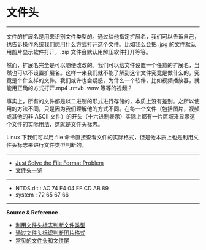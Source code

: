 # 文件头

---

文件的扩展名是用来识别文件类型的。通过给他指定扩展名，我们可以告诉自己，也告诉操作系统我们想用什么方式打开这个文件。比如我么会把 .jpg 的文件默认用图片显示软件打开，.zip 文件会默认用解压软件打开等等。

然而，扩展名完全是可以随便改改的。我们可以给文件设置一个任意的扩展名，当然也可以不设置扩展名。这样一来我们就不能了解到这个文件究竟是做什么的，究竟是个什么样的文件。我们或许也会疑惑，为什么一个软件，比如视频播放器，就能用正确的方式打开.mp4 .rmvb .wmv 等等的视频？

事实上，所有的文件都是以二进制的形式进行存储的，本质上没有差别。之所以使用的方法不同，只是因为我们理解他的方式不同。在每一个文件（包括图片，视频或其他的非 ASCII 文件）的开头（十六进制表示）实际上都有一片区域来显示这个文件的实际用法，这就是文件头标志。

Linux 下我们可以用 file 命令直接查看文件的实际格式，但是他本质上也是利用文件头标志来进行文件类型判断的。

---

- [Just Solve the File Format Problem](http://fileformats.archiveteam.org/wiki/Main_Page)
- [文件头一览](./文件头.xlsx)

---

- NTDS.dit : AC 74 F4 04 EF CD AB 89
- system : 72 65 67 66

---

**Source & Reference**
- [利用文件头标志判断文件类型](https://blog.mythsman.com/post/5d301940976abc05b345469f/)
- [通过文件头标识判断图片格式](https://www.cnblogs.com/Wendy_Yu/archive/2011/12/27/2303118.html)
- [常见的文件头和文件尾](https://vxhly.github.io/views/windows/file-header-and-tail.html)
